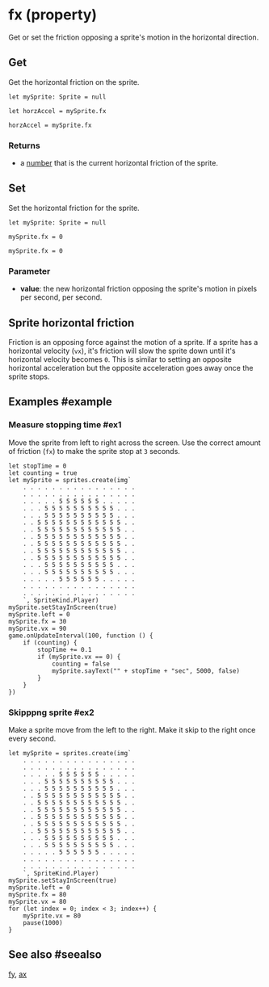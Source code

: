 # fx (property)

Get or set the friction opposing a sprite's motion in the horizontal direction.

## Get

Get the horizontal friction on the sprite.

```block
let mySprite: Sprite = null

let horzAccel = mySprite.fx
```

```typescript-ignorelet
horzAccel = mySprite.fx
```

### Returns

* a [number](/types/number) that is the current horizontal friction of the sprite.

## Set

Set the horizontal friction for the sprite.

```block
let mySprite: Sprite = null

mySprite.fx = 0
```

```typescript-ignore
mySprite.fx = 0
```

### Parameter

* **value**: the new horizontal friction opposing the sprite's motion in pixels per second, per second.

## Sprite horizontal friction

Friction is an opposing force against the motion of a sprite. If a sprite has a horizontal velocity (`vx`), it's friction will slow the sprite down until it's horizontal velocity becomes `0`. This is similar to setting an opposite horizontal acceleration but the opposite acceleration goes away once the sprite stops.

## Examples #example

### Measure stopping time #ex1

Move the sprite from left to right across the screen. Use the correct amount of friction (`fx`) to make the sprite stop at `3` seconds.

```blocks
let stopTime = 0
let counting = true
let mySprite = sprites.create(img`
    . . . . . . . . . . . . . . . . 
    . . . . . . . . . . . . . . . . 
    . . . . . 5 5 5 5 5 5 . . . . . 
    . . . 5 5 5 5 5 5 5 5 5 5 . . . 
    . . . 5 5 5 5 5 5 5 5 5 5 . . . 
    . . 5 5 5 5 5 5 5 5 5 5 5 5 . . 
    . . 5 5 5 5 5 5 5 5 5 5 5 5 . . 
    . . 5 5 5 5 5 5 5 5 5 5 5 5 . . 
    . . 5 5 5 5 5 5 5 5 5 5 5 5 . . 
    . . 5 5 5 5 5 5 5 5 5 5 5 5 . . 
    . . 5 5 5 5 5 5 5 5 5 5 5 5 . . 
    . . . 5 5 5 5 5 5 5 5 5 5 . . . 
    . . . 5 5 5 5 5 5 5 5 5 5 . . . 
    . . . . . 5 5 5 5 5 5 . . . . . 
    . . . . . . . . . . . . . . . . 
    . . . . . . . . . . . . . . . . 
    `, SpriteKind.Player)
mySprite.setStayInScreen(true)
mySprite.left = 0
mySprite.fx = 30
mySprite.vx = 90
game.onUpdateInterval(100, function () {
    if (counting) {
        stopTime += 0.1
        if (mySprite.vx == 0) {
            counting = false
            mySprite.sayText("" + stopTime + "sec", 5000, false)
        }
    }
})
```

### Skipppng sprite #ex2

Make a sprite move from the left to the right. Make it skip to the right once every second.

```blocks
let mySprite = sprites.create(img`
    . . . . . . . . . . . . . . . . 
    . . . . . . . . . . . . . . . . 
    . . . . . 5 5 5 5 5 5 . . . . . 
    . . . 5 5 5 5 5 5 5 5 5 5 . . . 
    . . . 5 5 5 5 5 5 5 5 5 5 . . . 
    . . 5 5 5 5 5 5 5 5 5 5 5 5 . . 
    . . 5 5 5 5 5 5 5 5 5 5 5 5 . . 
    . . 5 5 5 5 5 5 5 5 5 5 5 5 . . 
    . . 5 5 5 5 5 5 5 5 5 5 5 5 . . 
    . . 5 5 5 5 5 5 5 5 5 5 5 5 . . 
    . . 5 5 5 5 5 5 5 5 5 5 5 5 . . 
    . . . 5 5 5 5 5 5 5 5 5 5 . . . 
    . . . 5 5 5 5 5 5 5 5 5 5 . . . 
    . . . . . 5 5 5 5 5 5 . . . . . 
    . . . . . . . . . . . . . . . . 
    . . . . . . . . . . . . . . . . 
    `, SpriteKind.Player)
mySprite.setStayInScreen(true)
mySprite.left = 0
mySprite.fx = 80
mySprite.vx = 80
for (let index = 0; index < 3; index++) {
    mySprite.vx = 80
    pause(1000)
}
```

## See also #seealso

[fy](/reference/sprites/sprite/fy),
[ax](/reference/sprites/sprite/ax)
